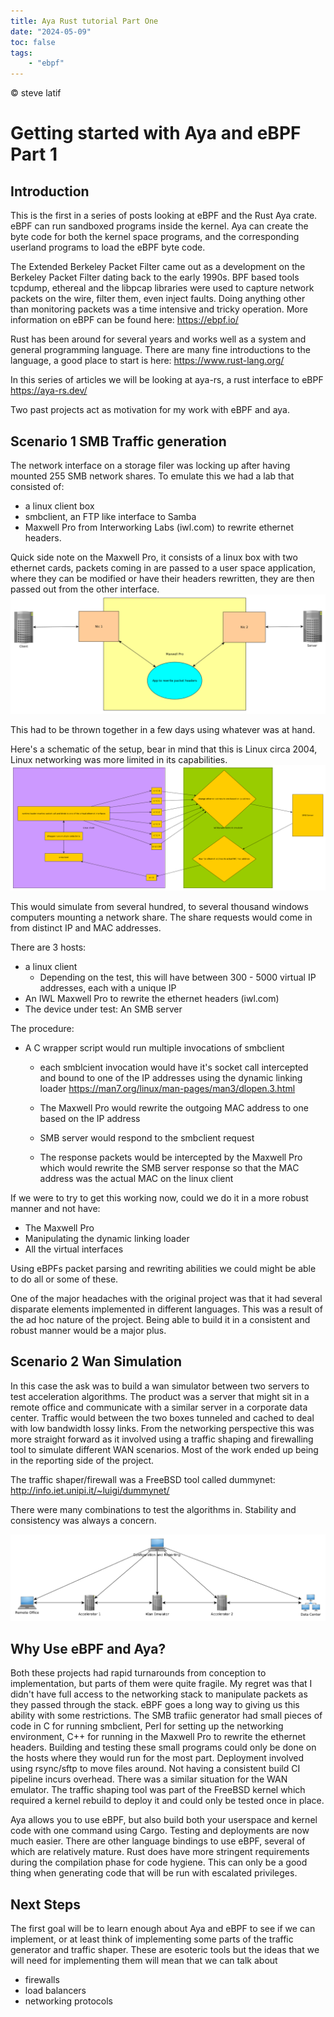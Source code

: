 ```yaml
---
title: Aya Rust tutorial Part One
date: "2024-05-09"
toc: false
tags:
    - "ebpf"
---
```

&copy; steve latif 

# Getting started with Aya and eBPF Part 1

## Introduction

This is the first in a series of posts looking at eBPF and the
Rust Aya crate. eBPF can run sandboxed programs inside the kernel.
Aya can create the byte code for both the kernel space
programs, and the corresponding  userland programs to load the eBPF byte code.

The Extended Berkeley Packet Filter came out as a development on 
the Berkeley Packet Filter
dating back to the early 1990s. 
BPF based tools tcpdump, ethereal and 
the libpcap libraries were used to capture
network packets on the wire, filter them, even inject faults. 
Doing anything  other than monitoring packets was a time intensive and tricky 
operation. More information on eBPF can be found here: <https://ebpf.io/>

Rust has been around for several years and works well as a system and 
general programming language. There are many fine introductions to the language,
a good place to start is here: <https://www.rust-lang.org/>

In this series of articles we will be looking at 
aya-rs, a rust interface to eBPF <https://aya-rs.dev/>

Two past projects act as motivation for my work with 
eBPF and aya.


## Scenario 1 SMB Traffic generation

The network interface on 
a storage filer was locking up after having 
mounted 255 SMB network shares. 
To emulate this we had a lab that consisted of:

-   a linux client box
-   smbclient, an FTP like interface to Samba
-   Maxwell Pro from Interworking Labs (iwl.com) to rewrite ethernet headers.

Quick side note on the Maxwell Pro, it 
consists of a linux box with two ethernet cards, packets coming in are passed to 
a user space application, where they can be modified or have their headers
rewritten, they are then passed out from the other interface.
![img](./images/maxwell_pro.png)

This had to be thrown together in a few days using whatever was at hand.

Here's a schematic of the setup, bear in mind that this is Linux circa 2004, 
Linux networking was more limited in its capabilities. 
![img](./images/smb_test_bed.png)

This would simulate from several hundred, to several thousand windows computers
mounting a network share. The share requests would come in from distinct IP and MAC 
addresses.

There are 3 hosts:

-   a linux client
    -   Depending on the test, this will have between 300 - 5000 virtual IP addresses, each with a unique IP
-   An IWL Maxwell Pro to rewrite the ethernet headers (iwl.com)
-   The device under test: An SMB server

The procedure:

-   A C wrapper script would run multiple invocations of smbclient 
    -   each smblcient invocation would have it's socket call intercepted and bound to one of the IP addresses 
        using the dynamic linking loader <https://man7.org/linux/man-pages/man3/dlopen.3.html>
    
    -   The Maxwell Pro would rewrite the outgoing MAC address to one based on the IP address
    -   SMB server would respond to the smbclient request
    -   The response packets would be intercepted by the Maxwell Pro which would rewrite the SMB server response so that the MAC address was the actual MAC on the linux client

If we were to try to get this working now, could we do it in a more robust manner and not have:

-   The Maxwell Pro
-   Manipulating the dynamic linking loader
-   All the virtual interfaces

Using eBPFs packet parsing and rewriting abilities we could might be able 
to do all or some of these. 

One of the major headaches with the original project was that it had several disparate 
elements implemented in different languages. This was a result of the ad hoc nature of the project.
Being able to build it in a consistent and robust manner would be a major plus.


## Scenario 2 Wan Simulation

In this case the ask was to build a wan simulator between two servers to 
test acceleration algorithms. The product was a server that might sit in 
a remote office and communicate with a similar server in a corporate 
data center. Traffic would between the two boxes tunneled and cached 
to deal with low bandwidth lossy links.
From the networking perspective this 
was more straight forward as it involved using a traffic shaping and 
firewalling tool to simulate different WAN scenarios. Most of the work 
ended up being in the reporting side of the project. 

The traffic shaper/firewall was a FreeBSD tool called dummynet: <http://info.iet.unipi.it/~luigi/dummynet/>

There were many combinations to test the algorithms in. Stability and consistency 
was always a concern. 

![img](./images/wan_emulator.png)

## Why Use eBPF and Aya?

Both these projects had rapid turnarounds from conception to implementation,
but parts of them were quite fragile. My regret was that I didn't have 
full access to the networking stack to manipulate packets as they passed
through the stack. eBPF goes a long way to giving us this ability with some
restrictions.
The SMB trafiic generator had small pieces of code in C for running smbclient, 
Perl for setting up the networking environment, C++ for running 
in the Maxwell Pro to rewrite the ethernet headers. Building and testing
these small programs could only be done on the hosts where they would run
for the most part. Deployment involved using rsync/sftp to move files around.
Not having a consistent build CI pipeline incurs overhead. 
There was a similar situation for the WAN emulator. The traffic shaping tool
was part of the FreeBSD kernel which required a kernel rebuild to deploy it 
and could only be tested once in place.

Aya allows you to use eBPF, but also build both your userspace and kernel 
code with one command using Cargo. Testing and deployments are now
much easier. There are other language bindings to use eBPF, several 
of which are relatively mature. Rust does have more stringent requirements
during the compilation phase for code hygiene. This can only be a good thing
when generating code that will be run with escalated privileges.


## Next Steps

The first goal will be to learn enough about Aya and eBPF to see if we can
implement, or at least think of implementing some parts of the traffic 
generator and traffic shaper. These are esoteric tools
but the ideas that we will need for implementing them will mean that 
we can talk about

-   firewalls
-   load balancers
-   networking protocols

